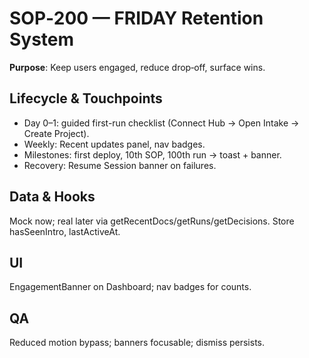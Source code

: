 # SOP‑200 — FRIDAY Retention System

**Purpose**: Keep users engaged, reduce drop‑off, surface wins.

## Lifecycle & Touchpoints
- Day 0–1: guided first-run checklist (Connect Hub → Open Intake → Create Project).
- Weekly: Recent updates panel, nav badges.
- Milestones: first deploy, 10th SOP, 100th run → toast + banner.
- Recovery: Resume Session banner on failures.

## Data & Hooks
Mock now; real later via getRecentDocs/getRuns/getDecisions. Store hasSeenIntro, lastActiveAt.

## UI
EngagementBanner on Dashboard; nav badges for counts.

## QA
Reduced motion bypass; banners focusable; dismiss persists.
